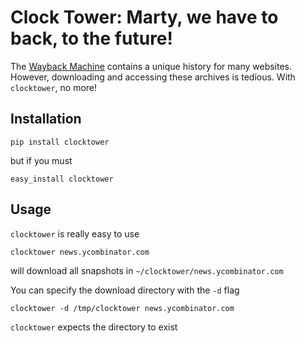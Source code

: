 # Clock Tower: Marty, we have to back, to the future!

The [Wayback Machine](http://www.archive.org/web/web.php) contains a unique history for many websites. However, downloading and accessing these archives is tedious. With `clocktower`, no more!

## Installation

    pip install clocktower

but if you must

    easy_install clocktower

## Usage

`clocktower` is really easy to use

    clocktower news.ycombinator.com

will download all snapshots in `~/clocktower/news.ycombinator.com`

You can specify the download directory with the `-d` flag 

    clocktower -d /tmp/clocktower news.ycombinator.com

`clocktower` expects the directory to exist


